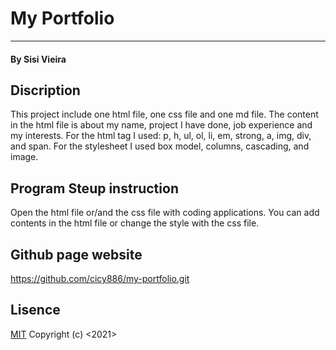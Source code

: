# My Portfolio
___________
#### By Sisi Vieira
## Discription
This project include one html file, one css file and one md file. The content in the html file is about my name, project I have done, job experience and my interests. For the html tag I used: p, h, ul, ol, li, em, strong, a, img, div, and span. For the stylesheet I used box model, columns, cascading, and image.
## Program Steup instruction
Open the html file or/and the css file with coding applications. You can add contents in the html file or change the style with the css file.
## Github page website
https://github.com/cicy886/my-portfolio.git
## Lisence
[MIT](https://opensource.org/licenses/MIT)
Copyright (c) <2021> <copyright Sisi Vieira>